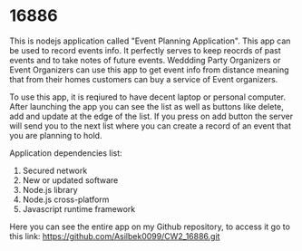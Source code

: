 # 16886
This is nodejs application called "Event Planning Application". This app can be used to record events info. It perfectly serves to keep reocrds of past events and to take notes of future events. Weddding Party Organizers or Event Organizers can use this app to get event info from distance meaning that from their homes customers can buy a service of Event organizers.

To use this app, it is reqiured to have decent laptop or personal computer. After launching the app you can see the list as well as buttons like delete, add and update at the edge of the list. If you press on add button the server will send you to the next list where you can create a record of an event that you are planning to hold.

Application dependencies list:
1. Secured network
2. New or updated software
3. Node.js library
4. Node.js cross-platform
5. Javascript runtime framework

Here you can see the entire app on my Github repository, to access it go to this link: https://github.com/Asilbek0099/CW2_16886.git
